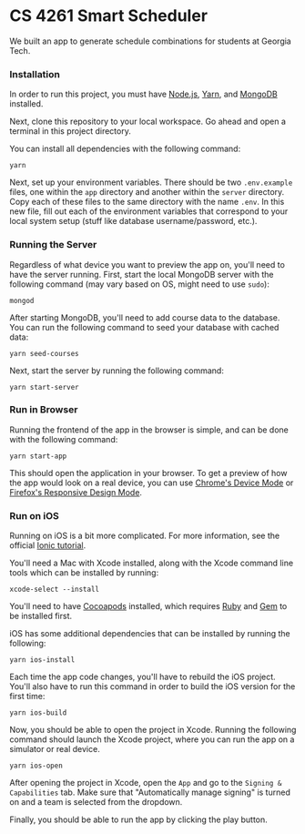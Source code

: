 # CS 4261 Smart Scheduler

We built an app to generate schedule combinations for students at Georgia Tech.

### Installation

In order to run this project, you must have [Node.js](https://nodejs.org/en/), [Yarn](https://classic.yarnpkg.com/en/), and [MongoDB](https://www.mongodb.com/) installed.

Next, clone this repository to your local workspace. Go ahead and open a terminal in this project directory.

You can install all dependencies with the following command:

```
yarn
```

Next, set up your environment variables. There should be two `.env.example` files, one within the `app` directory and another within the `server` directory. Copy each of these files to the same directory with the name `.env`. In this new file, fill out each of the environment variables that correspond to your local system setup (stuff like database username/password, etc.).

### Running the Server

Regardless of what device you want to preview the app on, you'll need to have the server running. First, start the local MongoDB server with the following command (may vary based on OS, might need to use `sudo`):

```
mongod
```

After starting MongoDB, you'll need to add course data to the database. You can run the following command to seed your database with cached data:

```
yarn seed-courses
```

Next, start the server by running the following command:

```
yarn start-server
```

### Run in Browser

Running the frontend of the app in the browser is simple, and can be done with the following command:

```
yarn start-app
```

This should open the application in your browser. To get a preview of how the app would look on a real device, you can use [Chrome's Device Mode](https://developers.google.com/web/tools/chrome-devtools/device-mode/) or [Firefox's Responsive Design Mode](https://developer.mozilla.org/en-US/docs/Tools/Responsive_Design_Mode).

### Run on iOS

Running on iOS is a bit more complicated. For more information, see the official [Ionic tutorial](https://ionicframework.com/docs/developing/ios).

You'll need a Mac with Xcode installed, along with the Xcode command line tools which can be installed by running:

```
xcode-select --install
```

You'll need to have [Cocoapods](https://cocoapods.org/) installed, which requires [Ruby](https://www.ruby-lang.org/en/downloads/) and [Gem](https://rubygems.org/pages/download) to be installed first.

iOS has some additional dependencies that can be installed by running the following:

```
yarn ios-install
```

Each time the app code changes, you'll have to rebuild the iOS project. You'll also have to run this command in order to build the iOS version for the first time:

```
yarn ios-build
```

Now, you should be able to open the project in Xcode. Running the following command should launch the Xcode project, where you can run the app on a simulator or real device.

```
yarn ios-open
```

After opening the project in Xcode, open the `App` and go to the `Signing & Capabilities` tab. Make sure that "Automatically manage signing" is turned on and a team is selected from the dropdown.

Finally, you should be able to run the app by clicking the play button.
